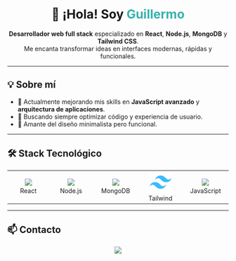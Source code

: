 
<h1 align="center">👋 ¡Hola! Soy <span style="color:#38B2AC;">Guillermo</span></h1>
<p align="center">
  <b>Desarrollador web full stack</b> especializado en <b>React</b>, <b>Node.js</b>, <b>MongoDB</b> y <b>Tailwind CSS</b>.<br>
  Me encanta transformar ideas en interfaces modernas, rápidas y funcionales.
</p>

---

## 💡 Sobre mí
- 🚀 Actualmente mejorando mis skills en **JavaScript avanzado** y **arquitectura de aplicaciones**.
- 🎯 Buscando siempre optimizar código y experiencia de usuario.
- 🎨 Amante del diseño minimalista pero funcional.

---

## 🛠 Stack Tecnológico

<table align="center">
<tr>
<td align="center" width="100">
  <img src="https://cdn.jsdelivr.net/gh/devicons/devicon/icons/react/react-original.svg" width="50"/><br>React
</td>
<td align="center" width="100">
  <img src="https://cdn.jsdelivr.net/gh/devicons/devicon/icons/nodejs/nodejs-original.svg" width="50"/><br>Node.js
</td>
<td align="center" width="100">
  <img src="https://cdn.jsdelivr.net/gh/devicons/devicon/icons/mongodb/mongodb-original.svg" width="50"/><br>MongoDB
</td>
<td align="center" width="100">
  <img src="https://raw.githubusercontent.com/devicons/devicon/master/icons/tailwindcss/tailwindcss-plain.svg" width="50"/><br>Tailwind
</td>

<td align="center" width="100">
  <img src="https://cdn.jsdelivr.net/gh/devicons/devicon/icons/javascript/javascript-original.svg" width="50"/><br>JavaScript
</td>
</tr>
</table>

---

## 📫 Contacto
<p align="center">
  <a href="mailto:guillermoriveragallego@gmail.com">
    <img src="https://img.shields.io/badge/Email-38B2AC?style=for-the-badge&logo=gmail&logoColor=white">
  </a>
</p>


